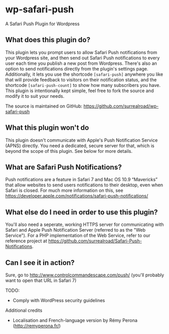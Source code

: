 wp-safari-push
==

A Safari Push Plugin for Wordpress

What does this plugin do?
--
This plugin lets you prompt users to allow Safari Push notifications from your Wordpress site, and then send out Safari Push notifications to every user each time you publish a new post from Wordpress. There's also an option to send notifications directly from the plugin's settings page.
Additionally, it lets you use the shortcode `[safari-push]` anywhere you like that will provide feedback to visitors on their notification status, and the shortcode `[safari-push-count]` to show how many subscribers you have.
This plugin is intentionally kept simple, feel free to fork the source and modify it to suit your needs.

The source is maintained on GitHub: https://github.com/surrealroad/wp-safari-push

What this plugin won't do
--
This plugin doesn't communicate with Apple's Push Notification Service (APNS) directly. You need a dedicated, secure server for that, which is beyond the scope of this plugin. See below for more details.

What are Safari Push Notifications?
--
Push notifications are a feature in Safari 7 and Mac OS 10.9 “Mavericks” that allow websites to send users notifications to their desktop, even when Safari is closed.
For much more information on this, see https://developer.apple.com/notifications/safari-push-notifications/

What else do I need in order to use this plugin?
--
You'll also need a seperate, working HTTPS server for communicating with Safari and Apple Push Notification Server (referred to as the "Web Service").
For a PHP implementation of the Web Service, refer to our reference project at https://github.com/surrealroad/Safari-Push-Notifications.

Can I see it in action?
--
Sure, go to http://www.controlcommandescape.com/push/ (you'll probably want to open that URL in Safari 7)


TODO:
- Comply with WordPress security guidelines

Additional credits
- Localisation and French-language version by Rémy Perona (http://remyperona.fr/)